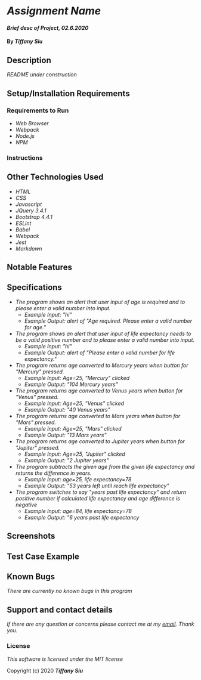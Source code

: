 # _Assignment Name_

#### _Brief desc of Project, 02.6.2020_
<!-- ##### _Version 1.1 Updated 01.11.2020_ -->

#### By _**Tiffany Siu**_

## Description

_README under construction_
<!-- _Detailed desc w/ purpose/usage, what does, motivation to create, why exists, other info for users/developers to have_ -->

## Setup/Installation Requirements

### Requirements to Run
* _Web Browser_
* _Webpack_
* _Node.js_
* _NPM_

### Instructions

<!-- **This page may be viewed by:**

1. Download and install Node.js from the [official website](https://nodejs.org/en/download/)
2. Clone the [repository](https://github.com/TSiu88/beep-boop.git) from my [GitHub page](https://github.com/TSiu88)
3. Use a command line/Bash to move to the project directory with `cd into-project-directory`
4. Run `npm install` to get all dependencies. 
5. Run `npm run start` to start up the program -->

<!-- _This page may be viewed by cloning the [repository](https://github.com/TSiu88/beep-boop.git) from my [GitHub page](https://github.com/TSiu88) and opening the **index.html** file in any web browser._ -->

<!-- _Other things need to run like servers, databases, code, how to install and use program_ -->

## Other Technologies Used

* _HTML_
* _CSS_
* _Javascript_
* _JQuery 3.4.1_
* _Bootstrap 4.4.1_
* _ESLint_
* _Babel_
* _Webpack_
* _Jest_
* _Markdown_

## Notable Features
<!-- _features that make project stand out_ -->

## Specifications

* _The program shows an alert that user input of age is required and to please enter a valid number into input._
  * _Example Input: "hi"_
  * _Example Output: alert of "Age required.  Please enter a valid number for age."_
* _The program shows an alert that user input of life expectancy needs to be a valid positive number and to please enter a valid number into input._
  * _Example Input: "hi"_
  * _Example Output: alert of "Please enter a valid number for life expectancy."_
* _The program returns age converted to Mercury years when button for "Mercury" pressed._
  * _Example Input: Age=25, "Mercury" clicked_
  * _Example Output: "104 Mercury years"_
* _The program returns age converted to Venus years when button for "Venus" pressed._
  * _Example Input: Age=25, "Venus" clicked_
  * _Example Output: "40 Venus years"_
* _The program returns age converted to Mars years when button for "Mars" pressed._
  * _Example Input: Age=25, "Mars" clicked_
  * _Example Output: "13 Mars years"_
* _The program returns age converted to Jupiter years when button for "Jupiter" pressed._
  * _Example Input: Age=25, "Jupiter" clicked_
  * _Example Output: "2 Jupiter years"_
* _The program subtracts the given age from the given life expectancy and returns the difference in years._
  * _Example Input: age=25, life expectancy=78_
  * _Example Output: "53 years left until reach life expectancy"_
* _The program switches to say "years past life expectancy" and return positive number if calculated life expectancy and age difference is negative_
  * _Example Input: age=84, life expectancy=78_
  * _Example Output: "6 years past life expectancy_

## Screenshots

<!-- _Here is a snippet of what the input looks like:_

![Snippet of input fields](img/snippet1.png)

_Here is a preview of what the output looks like:_

![Snippet of output box](img/snippet2.png) -->

<!-- _{Show pictures using ![alt text](image.jpg), show what library does as concisely as possible but don't need to explain how project solves problem from `code`_ -->

## Test Case Example
<!-- _Tests are done through Jest and are run from the command line prompt with `npm test`._
_Some example tests:_
![Snippet of an example test](img/test1.png)

![Snippet of an example result](img/test2.png) -->
<!-- _describe and show how to run tests with `code` examples}_ -->

## Known Bugs

_There are currently no known bugs in this program_

## Support and contact details

_If there are any question or concerns please contact me at my [email](mailto:tsiu88@gmail.com). Thank you._

### License

*This software is licensed under the MIT license*

Copyright (c) 2020 **_Tiffany Siu_**
